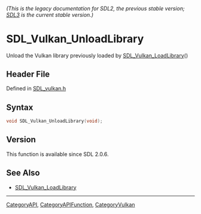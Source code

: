 ###### (This is the legacy documentation for SDL2, the previous stable version; [SDL3](https://wiki.libsdl.org/SDL3/) is the current stable version.)
# SDL_Vulkan_UnloadLibrary

Unload the Vulkan library previously loaded by [SDL_Vulkan_LoadLibrary](SDL_Vulkan_LoadLibrary)()

## Header File

Defined in [SDL_vulkan.h](https://github.com/libsdl-org/SDL/blob/SDL2/include/SDL_vulkan.h)

## Syntax

```c
void SDL_Vulkan_UnloadLibrary(void);
```

## Version

This function is available since SDL 2.0.6.

## See Also

- [SDL_Vulkan_LoadLibrary](SDL_Vulkan_LoadLibrary)

----
[CategoryAPI](CategoryAPI), [CategoryAPIFunction](CategoryAPIFunction), [CategoryVulkan](CategoryVulkan)

